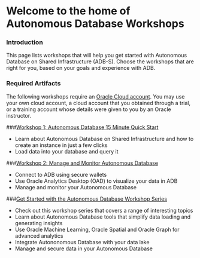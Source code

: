 
# Welcome to the home of Autonomous Database Workshops

###  Introduction

This page lists workshops that will help you get started with Autonomous Database on Shared Infrastructure (ADB-S). Choose the workshops that are right for you, based on your goals and experience with ADB.

### Required Artifacts

The following workshops require an <a href="https://www.oracle.com/cloud/free/" target="\_blank"> Oracle Cloud account</a>. You may use your own cloud account, a cloud account that you obtained through a trial, or a training account whose details were given to you by an Oracle instructor.

###[Workshop 1: Autonomous Database 15 Minute Quick Start](https://www.oracle.com/goto/adbs/quickstart)
- Learn about Autonomous Database on Shared Infrastructure and how to create an instance in just a few clicks
- Load data into your database and query it

###[Workshop 2: Manage and Monitor Autonomous Database](https://www.oracle.com/goto/adbs/manage)
- Connect to ADB using secure wallets
- Use Oracle Analytics Desktop (OAD) to visualize your data in ADB
- Manage and monitor your Autonomous Database 

###[Get Started with the Autonomous Database Workshop Series](https://bit.ly/get-started-with-adb)
- Check out this workshop series that covers a range of interesting topics
- Learn about Autonomous Database tools that simplify data loading and generating insights
- Use Oracle Machine Learning, Oracle Spatial and Oracle Graph for advanced analytics
- Integrate Autononomous Database with your data lake
- Manage and secure data in your Autonomous Database


